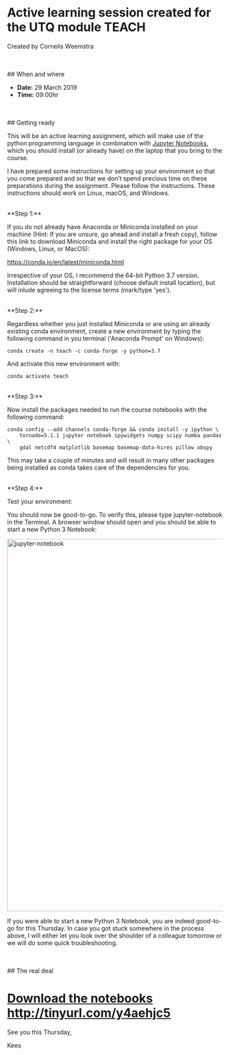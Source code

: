 # Active learning session created for the UTQ module TEACH
Created by Cornelis Weemstra


<br/>
<br/>
## When and where

- **Date:** 29 March 2019
- **Time:** 09:00hr

<br/>
<br/>
## Getting ready

This will be an active learning assignment, which will make use of the python programming language in combination with [Jupyter Notebooks](https://jupyter.org/), which you should install (or already have) on the laptop that you bring to the course.

I have prepared some instructions for setting up your environment so that you come prepared and so that we don’t spend precious time on these preparations during the assignment. Please follow the instructions. These instructions should work on Linux, macOS, and Windows.



<br/>
**Step 1:**

If you do not already have Anaconda or Miniconda installed on your machine (Hint: If you are unsure, go ahead and install a fresh copy), follow this link to download Miniconda and install the right package for your OS (Windows, Linux, or MacOS): 

https://conda.io/en/latest/miniconda.html

Irrespective of your OS, I recommend the 64-bit Python 3.7 version. Installation should be straightforward (choose default install location), but will inlude agreeing to the license terms (mark/type 'yes').



<br/>
**Step 2:**

Regardless whether you just installed Miniconda or are using an already existing conda environment, create a new environment by typing the following command in you terminal ('Anaconda Prompt' on Windows):

```shell
conda create -n teach -c conda-forge -y python=3.7
```

And activate this new environment with:

```shell
conda activate teach
```


<br/>
**Step 3:**

Now install the packages needed to run the course notebooks with the following command:

```shell
conda config --add channels conda-forge && conda install -y ipython \
    tornado=5.1.1 jupyter notebook ipywidgets numpy scipy numba pandas \
    gdal netcdf4 matplotlib basemap basemap-data-hires pillow obspy
```
This may take a couple of minutes and will result in many other packages being installed as conda takes care of the dependencies for you.


<br/>
**Step 4:**

Test your environment:

You should now be good-to-go. To verify this, please type jupyter-notebook in the Terminal. A browser window should open and you should be able to start a new Python 3 Notebook:

<img width="868" alt="jupyter-notebook" src="https://user-images.githubusercontent.com/54576788/63766573-c0331400-c8cb-11e9-9195-19d71528258a.png">

If you were able to start a new Python 3 Notebook, you are indeed good-to-go for this Thursday. In case you got stuck somewhere in the process above, I will either let you look over the shoulder of a colleague tomorrow or we will do some quick troubleshooting. 

<br/>
<br/>
## The real deal

# [Download the notebooks](http://tinyurl.com/y4aehjc5) http://tinyurl.com/y4aehjc5


See you this Thursday,

Kees

